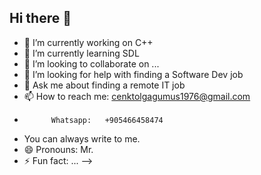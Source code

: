 ## Hi there 👋


- 🔭 I’m currently working on C++
- 🌱 I’m currently learning SDL
- 👯 I’m looking to collaborate on ...
- 🤔 I’m looking for help with finding a Software Dev job
- 💬 Ask me about finding a remote IT job
- 📫 How to reach me:     cenktolgagumus1976@gmail.com
-           Whatsapp:   +905466458474
-    You can always write to me.         
- 😄 Pronouns: Mr.
- ⚡ Fun fact: ...
-->

